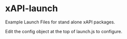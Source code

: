 # xAPI-launch
Example Launch Files for stand alone xAPI packages.

Edit the config object at the top of launch.js to configure. 
